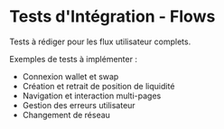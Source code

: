 # Tests d'Intégration - Flows

Tests à rédiger pour les flux utilisateur complets.

Exemples de tests à implémenter :

- Connexion wallet et swap
- Création et retrait de position de liquidité
- Navigation et interaction multi-pages
- Gestion des erreurs utilisateur
- Changement de réseau
